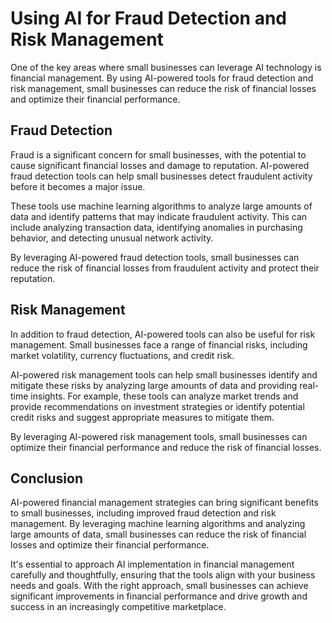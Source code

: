 Using AI for Fraud Detection and Risk Management
============================================================================================

One of the key areas where small businesses can leverage AI technology is financial management. By using AI-powered tools for fraud detection and risk management, small businesses can reduce the risk of financial losses and optimize their financial performance.

Fraud Detection
---------------

Fraud is a significant concern for small businesses, with the potential to cause significant financial losses and damage to reputation. AI-powered fraud detection tools can help small businesses detect fraudulent activity before it becomes a major issue.

These tools use machine learning algorithms to analyze large amounts of data and identify patterns that may indicate fraudulent activity. This can include analyzing transaction data, identifying anomalies in purchasing behavior, and detecting unusual network activity.

By leveraging AI-powered fraud detection tools, small businesses can reduce the risk of financial losses from fraudulent activity and protect their reputation.

Risk Management
---------------

In addition to fraud detection, AI-powered tools can also be useful for risk management. Small businesses face a range of financial risks, including market volatility, currency fluctuations, and credit risk.

AI-powered risk management tools can help small businesses identify and mitigate these risks by analyzing large amounts of data and providing real-time insights. For example, these tools can analyze market trends and provide recommendations on investment strategies or identify potential credit risks and suggest appropriate measures to mitigate them.

By leveraging AI-powered risk management tools, small businesses can optimize their financial performance and reduce the risk of financial losses.

Conclusion
----------

AI-powered financial management strategies can bring significant benefits to small businesses, including improved fraud detection and risk management. By leveraging machine learning algorithms and analyzing large amounts of data, small businesses can reduce the risk of financial losses and optimize their financial performance.

It's essential to approach AI implementation in financial management carefully and thoughtfully, ensuring that the tools align with your business needs and goals. With the right approach, small businesses can achieve significant improvements in financial performance and drive growth and success in an increasingly competitive marketplace.
